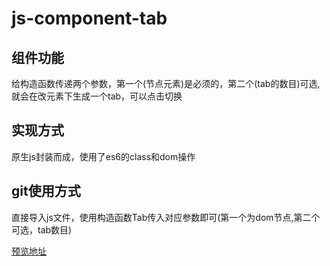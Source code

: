 # js-component-tab

## 组件功能
   给构造函数传递两个参数，第一个(节点元素)是必须的，第二个(tab的数目)可选,就会在改元素下生成一个tab，可以点击切换

## 实现方式
   原生js封装而成，使用了es6的class和dom操作

## git使用方式
   直接导入js文件，使用构造函数Tab传入对应参数即可(第一个为dom节点,第二个可选，tab数目)

   [预览地址](https://mamba-working.github.io/js-component-tab/sample.htmlgit)